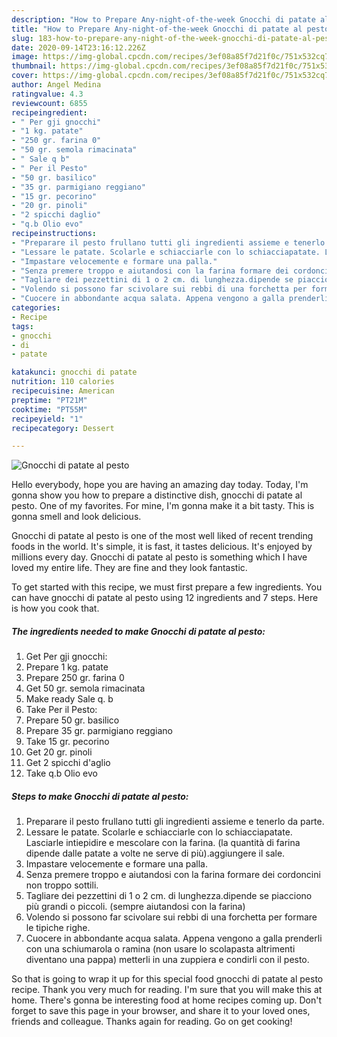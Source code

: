 ```yaml
---
description: "How to Prepare Any-night-of-the-week Gnocchi di patate al pesto"
title: "How to Prepare Any-night-of-the-week Gnocchi di patate al pesto"
slug: 183-how-to-prepare-any-night-of-the-week-gnocchi-di-patate-al-pesto
date: 2020-09-14T23:16:12.226Z
image: https://img-global.cpcdn.com/recipes/3ef08a85f7d21f0c/751x532cq70/gnocchi-di-patate-al-pesto-recipe-main-photo.jpg
thumbnail: https://img-global.cpcdn.com/recipes/3ef08a85f7d21f0c/751x532cq70/gnocchi-di-patate-al-pesto-recipe-main-photo.jpg
cover: https://img-global.cpcdn.com/recipes/3ef08a85f7d21f0c/751x532cq70/gnocchi-di-patate-al-pesto-recipe-main-photo.jpg
author: Angel Medina
ratingvalue: 4.3
reviewcount: 6855
recipeingredient:
- " Per gji gnocchi"
- "1 kg. patate"
- "250 gr. farina 0"
- "50 gr. semola rimacinata"
- " Sale q b"
- " Per il Pesto"
- "50 gr. basilico"
- "35 gr. parmigiano reggiano"
- "15 gr. pecorino"
- "20 gr. pinoli"
- "2 spicchi daglio"
- "q.b Olio evo"
recipeinstructions:
- "Preparare il pesto frullano tutti gli ingredienti assieme e tenerlo da parte."
- "Lessare le patate. Scolarle e schiacciarle con lo schiacciapatate. Lasciarle intiepidire e mescolare con la farina. (la quantità di farina dipende dalle patate a volte ne serve di più).aggiungere il sale."
- "Impastare velocemente e formare una palla."
- "Senza premere troppo e aiutandosi con la farina formare dei cordoncini non troppo sottili."
- "Tagliare dei pezzettini di 1 o 2 cm. di lunghezza.dipende se piacciono più grandi o piccoli. (sempre aiutandosi con la farina)"
- "Volendo si possono far scivolare sui rebbi di una forchetta per formare le tipiche righe."
- "Cuocere in abbondante acqua salata. Appena vengono a galla prenderli con una schiumarola o ramina (non usare lo scolapasta altrimenti diventano una pappa) metterli in una zuppiera e condirli con il pesto."
categories:
- Recipe
tags:
- gnocchi
- di
- patate

katakunci: gnocchi di patate 
nutrition: 110 calories
recipecuisine: American
preptime: "PT21M"
cooktime: "PT55M"
recipeyield: "1"
recipecategory: Dessert

---
```



![Gnocchi di patate al pesto](https://img-global.cpcdn.com/recipes/3ef08a85f7d21f0c/751x532cq70/gnocchi-di-patate-al-pesto-recipe-main-photo.jpg)

Hello everybody, hope you are having an amazing day today. Today, I'm gonna show you how to prepare a distinctive dish, gnocchi di patate al pesto. One of my favorites. For mine, I'm gonna make it a bit tasty. This is gonna smell and look delicious.



Gnocchi di patate al pesto is one of the most well liked of recent trending foods in the world. It's simple, it is fast, it tastes delicious. It's enjoyed by millions every day. Gnocchi di patate al pesto is something which I have loved my entire life. They are fine and they look fantastic.


To get started with this recipe, we must first prepare a few ingredients. You can have gnocchi di patate al pesto using 12 ingredients and 7 steps. Here is how you cook that.

<!--inarticleads1-->

##### The ingredients needed to make Gnocchi di patate al pesto:

1. Get  Per gji gnocchi:
1. Prepare 1 kg. patate
1. Prepare 250 gr. farina 0
1. Get 50 gr. semola rimacinata
1. Make ready  Sale q. b
1. Take  Per il Pesto:
1. Prepare 50 gr. basilico
1. Prepare 35 gr. parmigiano reggiano
1. Take 15 gr. pecorino
1. Get 20 gr. pinoli
1. Get 2 spicchi d&#39;aglio
1. Take q.b Olio evo




<!--inarticleads2-->

##### Steps to make Gnocchi di patate al pesto:

1. Preparare il pesto frullano tutti gli ingredienti assieme e tenerlo da parte.
1. Lessare le patate. Scolarle e schiacciarle con lo schiacciapatate. Lasciarle intiepidire e mescolare con la farina. (la quantità di farina dipende dalle patate a volte ne serve di più).aggiungere il sale.
1. Impastare velocemente e formare una palla.
1. Senza premere troppo e aiutandosi con la farina formare dei cordoncini non troppo sottili.
1. Tagliare dei pezzettini di 1 o 2 cm. di lunghezza.dipende se piacciono più grandi o piccoli. (sempre aiutandosi con la farina)
1. Volendo si possono far scivolare sui rebbi di una forchetta per formare le tipiche righe.
1. Cuocere in abbondante acqua salata. Appena vengono a galla prenderli con una schiumarola o ramina (non usare lo scolapasta altrimenti diventano una pappa) metterli in una zuppiera e condirli con il pesto.




So that is going to wrap it up for this special food gnocchi di patate al pesto recipe. Thank you very much for reading. I'm sure that you will make this at home. There's gonna be interesting food at home recipes coming up. Don't forget to save this page in your browser, and share it to your loved ones, friends and colleague. Thanks again for reading. Go on get cooking!
